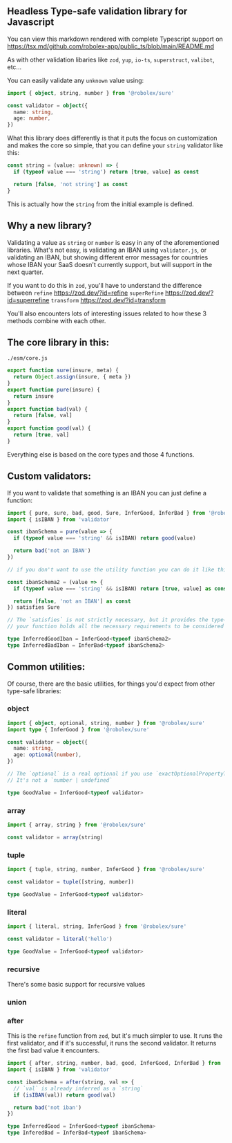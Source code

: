 ## Headless Type-safe validation library for Javascript

You can view this markdown rendered with complete Typescript support on https://tsx.md/github.com/robolex-app/public_ts/blob/main/README.md

As with other validation libaries like `zod`, `yup`, `io-ts`, `superstruct`, `valibot`, etc...

You can easily validate any `unknown` value using:

```ts
import { object, string, number } from '@robolex/sure'

const validator = object({
  name: string,
  age: number,
})
```

What this library does differently is that it puts the focus on customization and makes the core so simple,
that you can define your `string` validator like this:

```ts
const string = (value: unknown) => {
  if (typeof value === 'string') return [true, value] as const

  return [false, 'not string'] as const
}
```

This is actually how the `string` from the initial example is defined.

## Why a new library?

<Insert link to the article regarding conditional validation of forms here>

Validating a value as `string` or `number` is easy in any of the aforementioned libraries.
What's not easy, is validating an IBAN using `validator.js`, or validating an IBAN, but showing different error messages for countries whose IBAN your
SaaS doesn't currently support, but will support in the next quarter.

If you want to do this in `zod`, you'll have to understand the difference between
`refine` https://zod.dev/?id=refine
`superRefine` https://zod.dev/?id=superrefine
`transform` https://zod.dev/?id=transform

You'll also encounters lots of interesting issues related to how these 3 methods combine with each other.

## The core library in this:

`./esm/core.js`

```ts
export function sure(insure, meta) {
  return Object.assign(insure, { meta })
}
export function pure(insure) {
  return insure
}
export function bad(val) {
  return [false, val]
}
export function good(val) {
  return [true, val]
}
```

Everything else is based on the core types and those 4 functions.

## Custom validators:

If you want to validate that something is an IBAN you can just define a function:

```ts
import { pure, sure, bad, good, Sure, InferGood, InferBad } from '@robolex/sure'
import { isIBAN } from 'validator'

const ibanSchema = pure(value => {
  if (typeof value === 'string' && isIBAN) return good(value)

  return bad('not an IBAN')
})

// if you don't want to use the utility function you can do it like this:

const ibanSchema2 = (value => {
  if (typeof value === 'string' && isIBAN) return [true, value] as const

  return [false, 'not an IBAN'] as const
}) satisfies Sure

// The `satisfies` is not strictly necessary, but it provides the type-guarantee that
// your function holds all the necessary requirements to be considered a schema

type InferredGoodIban = InferGood<typeof ibanSchema2>
type InferredBadIban = InferBad<typeof ibanSchema2>
```

## Common utilities:

Of course, there are the basic utilities, for things you'd expect from other type-safe libraries:

### object

```ts
import { object, optional, string, number } from '@robolex/sure'
import type { InferGood } from '@robolex/sure'

const validator = object({
  name: string,
  age: optional(number),
})

// The `optional` is a real optional if you use `exactOptionalPropertyTypes`
// It's not a `number | undefined`

type GoodValue = InferGood<typeof validator>
```

### array

```ts
import { array, string } from '@robolex/sure'

const validator = array(string)
```

### tuple

```ts
import { tuple, string, number, InferGood } from '@robolex/sure'

const validator = tuple([string, number])

type GoodValue = InferGood<typeof validator>
```

### literal

```ts
import { literal, string, InferGood } from '@robolex/sure'

const validator = literal('hello')

type GoodValue = InferGood<typeof validator>
```

### recursive

There's some basic support for recursive values

### union

### after

This is the `refine` function from `zod`, but it's much simpler to use.
It runs the first validator, and if it's successful, it runs the second validator.
It returns the first bad value it encounters.

```ts
import { after, string, number, bad, good, InferGood, InferBad } from '@robolex/sure'
import { isIBAN } from 'validator'

const ibanSchema = after(string, val => {
  // `val` is already inferred as a `string`
  if (isIBAN(val)) return good(val)

  return bad('not iban')
})

type InferredGood = InferGood<typeof ibanSchema>
type InferedBad = InferBad<typeof ibanSchema>
```
